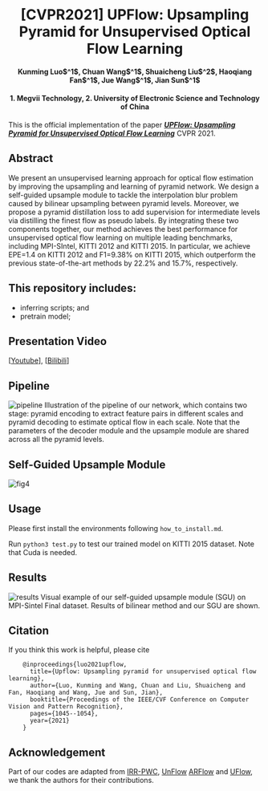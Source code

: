 # <center> [CVPR2021] UPFlow: Upsampling Pyramid for Unsupervised Optical Flow Learning

<h4 align="center"> Kunming Luo$^1$, Chuan Wang$^1$, Shuaicheng Liu$^2$, Haoqiang Fan$^1$, Jue Wang$^1$, Jian Sun$^1$</h4>

<h4 align="center"> 1. Megvii Technology, 2. University of Electronic Science and Technology of China</h4>

This is the official implementation of the paper [***UPFlow: Upsampling Pyramid for Unsupervised Optical Flow Learning***](https://openaccess.thecvf.com/content/CVPR2021/papers/Luo_UPFlow_Upsampling_Pyramid_for_Unsupervised_Optical_Flow_Learning_CVPR_2021_paper.pdf) CVPR 2021.

## Abstract
We present an unsupervised learning approach for optical flow estimation by improving the upsampling and learning of pyramid network. We design a self-guided upsample module to tackle the interpolation blur problem caused by bilinear upsampling between pyramid levels. Moreover, we propose a pyramid distillation loss to add supervision for intermediate levels via distilling the finest flow as pseudo labels. By integrating these two components together, our method achieves the best performance for unsupervised optical flow learning on multiple leading benchmarks, including MPI-SIntel, KITTI 2012 and KITTI 2015. In particular, we achieve EPE=1.4 on KITTI 2012 and F1=9.38% on KITTI 2015, which outperform the previous state-of-the-art methods by 22.2% and 15.7%, respectively.

## This repository includes:
- inferring scripts; and 
- pretrain model; 

## Presentation Video
[[Youtube](https://www.youtube.com/watch?v=voD3tA8q-lk&t=4s)], [[Bilibili](https://www.bilibili.com/video/BV1vg41137eH/)]

## Pipeline
![pipeline](https://user-images.githubusercontent.com/1344482/181239443-f376a2e9-06db-44ba-9602-4915de655aa4.JPG)
Illustration of the pipeline of our network, which contains two stage: pyramid encoding to extract feature pairs in different scales and pyramid decoding to estimate optical flow in each scale. Note that the parameters of the decoder module and the upsample module are shared across all the pyramid levels.

## Self-Guided Upsample Module
![fig4](https://user-images.githubusercontent.com/1344482/181240032-64764d99-908c-4f44-92ae-1d2285a3c791.JPG)

## Usage

Please first install the environments following `how_to_install.md`.

Run `python3 test.py` to test our trained model on KITTI 2015 dataset. Note that Cuda is needed.

## Results
![results](https://user-images.githubusercontent.com/1344482/181240201-e64d788e-a4ae-4e00-8b28-becea0753075.JPG)
Visual example of our self-guided upsample module (SGU) on MPI-Sintel Final dataset. Results of bilinear method and our SGU are shown.

## Citation
If you think this work is helpful, please cite
```
    @inproceedings{luo2021upflow,
      title={Upflow: Upsampling pyramid for unsupervised optical flow learning},
      author={Luo, Kunming and Wang, Chuan and Liu, Shuaicheng and Fan, Haoqiang and Wang, Jue and Sun, Jian},
      booktitle={Proceedings of the IEEE/CVF Conference on Computer Vision and Pattern Recognition},
      pages={1045--1054},
      year={2021}
    }
```



## Acknowledgement
Part of our codes are adapted from [IRR-PWC](https://github.com/visinf/irr), [UnFlow](https://github.com/simonmeister/UnFlow) [ARFlow](https://github.com/lliuz/ARFlow) and [UFlow](https://github.com/google-research/google-research/tree/master/uflow), we thank the authors for their contributions.
